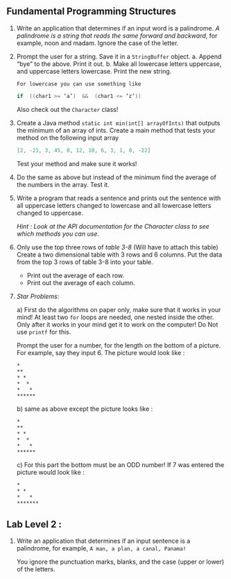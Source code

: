 ## Fundamental Programming Structures

1. Write an application that determines if an input word is a palindrome.
_A palindrome is a string that reads the same forward and backward_, for example, noon  and  madam.
Ignore the case of the letter.

2.  Prompt the user for a string.  Save it in a `StringBuffer` object.
    a. Append  “bye”  to the above.  Print it out.
    b. Make all lowercase letters uppercase, and uppercase letters lowercase.  Print the new string.

        For lowercase you can use something like

	```java
	if  ((char1 >= ‘a’)  &&  (char1 <= ‘z’))
	```
	
	Also check out the `Character` class!

3. Create a Java method `static int min(int[] arrayOfInts)` that outputs
the minimum of an array of ints. Create a main method that tests
your method on the following input array

    ```java
    [2, -21, 3, 45, 0, 12, 18, 6, 3, 1, 0, -22]
    ```

    Test your method and make sure it works!

4. Do the same as above but instead of the minimum find the average of
the numbers in the array.  Test it.
3. Write a program that reads a sentence and prints out the sentence with
all uppercase letters changed to lowercase and all lowercase letters changed to uppercase.

    _Hint :  Look at the API documentation for the  Character  class to see which methods you can use._

5. Only use the top three rows of _table 3-8_ (Will have to attach this table)
   Create a two dimensional table with  3  rows and  6  columns.
   Put the data from the top 3 rows of table 3-8 into your table.

    * Print out the average of each row.
    * Print out the average of each column.


6. *Star Problems:*

   a) First do the algorithms on paper only, make sure that it works in your
   mind! At least two `for` loops are needed, one nested inside the other.
   Only after it works in your mind get it to work on the computer! Do Not use `printf` for this.

   Prompt the user for a number, for the length on the bottom of a picture.
   For example, say they input 6. The picture would look like :
   
      
       *
       **
       * *
       *  *
       *   *
       ******
      
	
    b) same as above except the picture looks like :

       
       *
       **
       * *
       *  *
       *   *
       ******
       
       
    c) For this part the bottom must be an ODD number!  If 7 was entered the picture would
    look like :

       
       *
       * *
       *   *
       *******
       
       
Lab Level 2 :
---
1. Write an application that determines if an input sentence is a palindrome, for
example,  `A man, a plan, a canal, Panama!`

    You ignore the punctuation marks, blanks, and the case (upper or lower) of the letters.